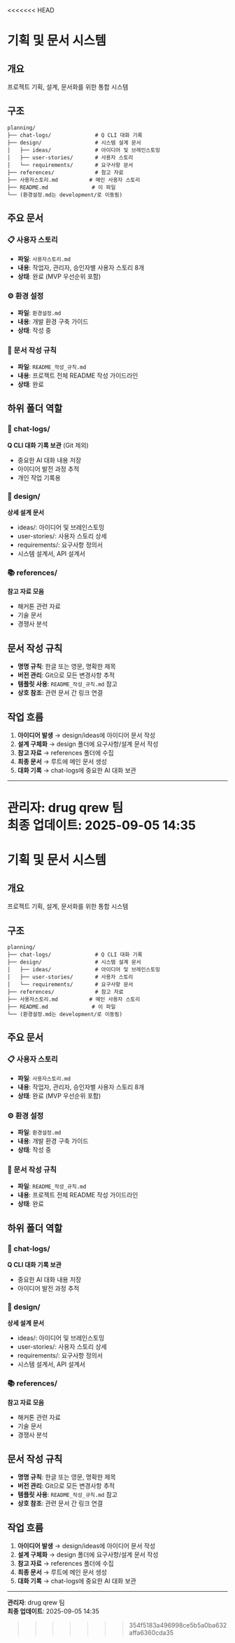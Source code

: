 <<<<<<< HEAD
# 기획 및 문서 시스템

## 개요
프로젝트 기획, 설계, 문서화를 위한 통합 시스템

## 구조
```
planning/
├── chat-logs/              # Q CLI 대화 기록
├── design/                 # 시스템 설계 문서
│   ├── ideas/              # 아이디어 및 브레인스토밍
│   ├── user-stories/       # 사용자 스토리
│   └── requirements/       # 요구사항 문서
├── references/             # 참고 자료
├── 사용자스토리.md          # 메인 사용자 스토리
├── README.md              # 이 파일
└── (환경설정.md는 development/로 이동됨)
```

## 주요 문서

### 📋 사용자 스토리
- **파일**: `사용자스토리.md`
- **내용**: 작업자, 관리자, 승인자별 사용자 스토리 8개
- **상태**: 완료 (MVP 우선순위 포함)

### ⚙️ 환경 설정
- **파일**: `환경설정.md`
- **내용**: 개발 환경 구축 가이드
- **상태**: 작성 중

### 📖 문서 작성 규칙
- **파일**: `README_작성_규칙.md`
- **내용**: 프로젝트 전체 README 작성 가이드라인
- **상태**: 완료

## 하위 폴더 역할

### 💬 chat-logs/
**Q CLI 대화 기록 보관** (Git 제외)
- 중요한 AI 대화 내용 저장
- 아이디어 발전 과정 추적
- 개인 작업 기록용

### 📝 design/
**상세 설계 문서**
- ideas/: 아이디어 및 브레인스토밍
- user-stories/: 사용자 스토리 상세
- requirements/: 요구사항 정의서
- 시스템 설계서, API 설계서

### 📚 references/
**참고 자료 모음**
- 해커톤 관련 자료
- 기술 문서
- 경쟁사 분석

## 문서 작성 규칙
- **명명 규칙**: 한글 또는 영문, 명확한 제목
- **버전 관리**: Git으로 모든 변경사항 추적
- **템플릿 사용**: `README_작성_규칙.md` 참고
- **상호 참조**: 관련 문서 간 링크 연결

## 작업 흐름
1. **아이디어 발생** → design/ideas에 아이디어 문서 작성
2. **설계 구체화** → design 폴더에 요구사항/설계 문서 작성
3. **참고 자료** → references 폴더에 수집
4. **최종 문서** → 루트에 메인 문서 생성
5. **대화 기록** → chat-logs에 중요한 AI 대화 보관

---
**관리자**: drug qrew 팀  
**최종 업데이트**: 2025-09-05 14:35
=======
# 기획 및 문서 시스템

## 개요
프로젝트 기획, 설계, 문서화를 위한 통합 시스템

## 구조
```
planning/
├── chat-logs/              # Q CLI 대화 기록
├── design/                 # 시스템 설계 문서
│   ├── ideas/              # 아이디어 및 브레인스토밍
│   ├── user-stories/       # 사용자 스토리
│   └── requirements/       # 요구사항 문서
├── references/             # 참고 자료
├── 사용자스토리.md          # 메인 사용자 스토리
├── README.md              # 이 파일
└── (환경설정.md는 development/로 이동됨)
```

## 주요 문서

### 📋 사용자 스토리
- **파일**: `사용자스토리.md`
- **내용**: 작업자, 관리자, 승인자별 사용자 스토리 8개
- **상태**: 완료 (MVP 우선순위 포함)

### ⚙️ 환경 설정
- **파일**: `환경설정.md`
- **내용**: 개발 환경 구축 가이드
- **상태**: 작성 중

### 📖 문서 작성 규칙
- **파일**: `README_작성_규칙.md`
- **내용**: 프로젝트 전체 README 작성 가이드라인
- **상태**: 완료

## 하위 폴더 역할

### 💬 chat-logs/
**Q CLI 대화 기록 보관**
- 중요한 AI 대화 내용 저장
- 아이디어 발전 과정 추적

### 📝 design/
**상세 설계 문서**
- ideas/: 아이디어 및 브레인스토밍
- user-stories/: 사용자 스토리 상세
- requirements/: 요구사항 정의서
- 시스템 설계서, API 설계서

### 📚 references/
**참고 자료 모음**
- 해커톤 관련 자료
- 기술 문서
- 경쟁사 분석

## 문서 작성 규칙
- **명명 규칙**: 한글 또는 영문, 명확한 제목
- **버전 관리**: Git으로 모든 변경사항 추적
- **템플릿 사용**: `README_작성_규칙.md` 참고
- **상호 참조**: 관련 문서 간 링크 연결

## 작업 흐름
1. **아이디어 발생** → design/ideas에 아이디어 문서 작성
2. **설계 구체화** → design 폴더에 요구사항/설계 문서 작성
3. **참고 자료** → references 폴더에 수집
4. **최종 문서** → 루트에 메인 문서 생성
5. **대화 기록** → chat-logs에 중요한 AI 대화 보관

---
**관리자**: drug qrew 팀  
**최종 업데이트**: 2025-09-05 14:35
>>>>>>> 354f5183a496998ce5b5a0ba632affa6360cda35
